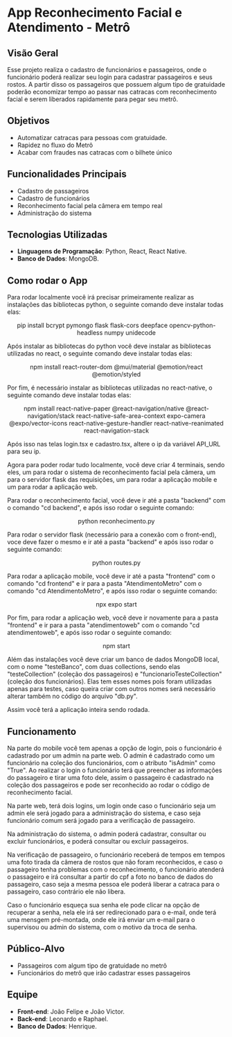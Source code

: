 # App Reconhecimento Facial e Atendimento - Metrô

## Visão Geral

Esse projeto realiza o cadastro de funcionários e passageiros, onde o funcionário poderá realizar seu login para cadastrar passageiros e seus rostos. A partir disso os passageiros que possuem algum tipo de gratuidade poderão economizar tempo ao passar nas catracas com reconhecimento facial e serem liberados rapidamente para pegar seu metrô.

## Objetivos

- Automatizar catracas para pessoas com gratuidade.
- Rapidez no fluxo do Metrô
- Acabar com fraudes nas catracas com o bilhete único

## Funcionalidades Principais

- Cadastro de passageiros
- Cadastro de funcionários
- Reconhecimento facial pela câmera em tempo real
- Administração do sistema

## Tecnologias Utilizadas

- **Linguagens de Programação**: Python, React, React Native.
- **Banco de Dados**: MongoDB.

## Como rodar o App

Para rodar localmente você irá precisar primeiramente realizar as instalações das bibliotecas python, o seguinte comando deve instalar todas elas:


<p align="center">pip install bcrypt pymongo flask flask-cors deepface opencv-python-headless numpy unidecode
</p>


Após instalar as bibliotecas do python você deve instalar as bibliotecas utilizadas no react, o seguinte comando deve instalar todas elas:


<p align="center">npm install react-router-dom @mui/material @emotion/react @emotion/styled
</p>


Por fim, é necessário instalar as bibliotecas utilizadas no react-native, o seguinte comando deve instalar todas elas:


<p align="center">npm install react-native-paper @react-navigation/native @react-navigation/stack react-native-safe-area-context expo-camera @expo/vector-icons react-native-gesture-handler react-native-reanimated react-navigation-stack
</p>


Após isso nas telas login.tsx e cadastro.tsx, altere o ip da variável API_URL para seu ip.

Agora para poder rodar tudo localmente, você deve criar 4 terminais, sendo eles, um para rodar o sistema de reconhecimento facial pela câmera, um para o servidor flask das requisições, um para rodar a aplicação mobile e um para rodar a aplicação web.

Para rodar o reconhecimento facial, você deve ir até a pasta "backend" com o comando "cd backend", e após isso rodar o seguinte comando:


<p align="center">
  python reconhecimento.py
</p>


Para rodar o servidor flask (necessário para a conexão com o front-end), voce deve fazer o mesmo e ir até a pasta "backend" e após isso rodar o seguinte comando:

<p align="center">python routes.py
</p>

Para rodar a aplicação mobile, você deve ir até a pasta "frontend" com o comando "cd frontend" e ir para a pasta "AtendimentoMetro" com o comando "cd AtendimentoMetro", e após isso rodar o seguinte comando:


<p align="center">npx expo start
</p>


Por fim, para rodar a aplicação web, você deve ir novamente para a pasta "frontend" e ir para a pasta "atendimentoweb" com o comando "cd atendimentoweb", e após isso rodar o seguinte comando:


<p align="center">npm start
</p>


Além das instalações você deve criar um banco de dados MongoDB local, com o nome "testeBanco", com duas collections, sendo elas "testeCollection" (coleção dos passageiros) e "funcionarioTesteCollection" (coleção dos funcionários). Elas tem esses nomes pois foram utilizadas apenas para testes, caso queira criar com outros nomes será necessário alterar também no código do arquivo "db.py".

Assim você terá a aplicação inteira sendo rodada.

## Funcionamento

Na parte do mobile você tem apenas a opção de login, pois o funcionário é cadastrado por um admin na parte web. O admin é cadastrado como um funcionário na coleção dos funcionários, com o atributo "isAdmin" como "True". Ao realizar o login o funcionário terá que preencher as informações do passageiro e tirar uma foto dele, assim o passageiro é cadastrado na coleção dos passageiros e pode ser reconhecido ao rodar o código de reconhecimento facial.

Na parte web, terá dois logins, um login onde caso o funcionário seja um admin ele será jogado para a administração do sistema, e caso seja funcionário comum será jogado para a verificação de passageiro.

Na administração do sistema, o admin poderá cadastrar, consultar ou excluir funcionários, e poderá consultar ou excluir passageiros.

Na verificação de passageiro, o funcionário receberá de tempos em tempos uma foto tirada da câmera de rostos que não foram reconhecidos, e caso o passageiro tenha problemas com o reconhecimento, o funcionário atenderá o passageiro e irá consultar a partir do cpf a foto no banco de dados do passageiro, caso seja a mesma pessoa ele poderá liberar a catraca para o passageiro, caso contrário ele não libera.

Caso o funcionário esqueça sua senha ele pode clicar na opção de recuperar a senha, nela ele irá ser redirecionado para o e-mail, onde terá uma mensgem pré-montada, onde ele irá enviar um e-mail para o supervisou ou admin do sistema, com o motivo da troca de senha. 

## Público-Alvo

- Passageiros com algum tipo de gratuidade no metrô
- Funcionários do metrô que irão cadastrar esses passageiros


## Equipe

- **Front-end**: João Felipe e João Victor.
- **Back-end**: Leonardo e Raphael.
- **Banco de Dados**: Henrique.


